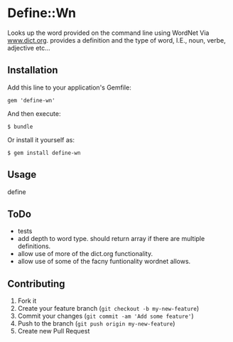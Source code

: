 # Define::Wn

Looks up the word provided on the command line using WordNet Via www.dict.org. provides a definition and the type of word, I.E., noun, verbe, adjective etc...

## Installation

Add this line to your application's Gemfile:

    gem 'define-wn'

And then execute:

    $ bundle

Or install it yourself as:

    $ gem install define-wn

## Usage

define <word>

## ToDo

* tests
* add depth to word type. should return array if there are multiple definitions.
* allow use of more of the dict.org functionality.
* allow use of some of the facny funtionality wordnet allows. 

## Contributing

1. Fork it
2. Create your feature branch (`git checkout -b my-new-feature`)
3. Commit your changes (`git commit -am 'Add some feature'`)
4. Push to the branch (`git push origin my-new-feature`)
5. Create new Pull Request

